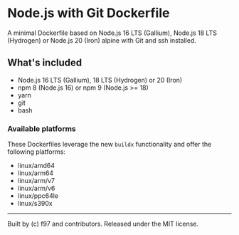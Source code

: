 # Node.js with Git Dockerfile

A minimal Dockerfile based on Node.js 16 LTS (Gallium), Node.js 18 LTS (Hydrogen) or Node.js 20 (Iron) alpine with Git and ssh installed.

## What's included

- Node.js 16 LTS (Gallium), 18 LTS (Hydrogen) or 20 (Iron)
- npm 8 (Node.js 16) or npm 9 (Node.js >= 18)
- yarn
- git
- bash

### Available platforms

These Dockerfiles leverage the new `buildx` functionality and offer the following platforms:

- linux/amd64
- linux/arm64
- linux/arm/v7
- linux/arm/v6
- linux/ppc64le
- linux/s390x

---

Built by (c) f97 and contributors. Released under the MIT license.
